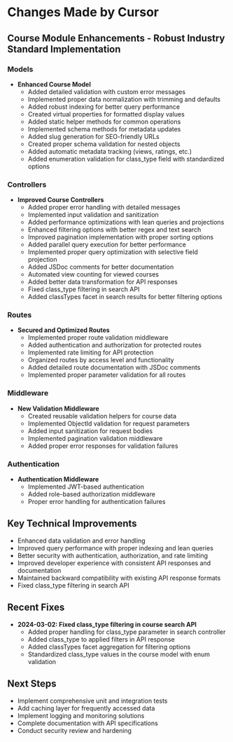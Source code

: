 # Changes Made by Cursor

## Course Module Enhancements - Robust Industry Standard Implementation

### Models
- **Enhanced Course Model**
  - Added detailed validation with custom error messages
  - Implemented proper data normalization with trimming and defaults
  - Added robust indexing for better query performance
  - Created virtual properties for formatted display values
  - Added static helper methods for common operations
  - Implemented schema methods for metadata updates
  - Added slug generation for SEO-friendly URLs
  - Created proper schema validation for nested objects
  - Added automatic metadata tracking (views, ratings, etc.)
  - Added enumeration validation for class_type field with standardized options

### Controllers
- **Improved Course Controllers**
  - Added proper error handling with detailed messages
  - Implemented input validation and sanitization
  - Added performance optimizations with lean queries and projections
  - Enhanced filtering options with better regex and text search
  - Improved pagination implementation with proper sorting options
  - Added parallel query execution for better performance
  - Implemented proper query optimization with selective field projection
  - Added JSDoc comments for better documentation
  - Automated view counting for viewed courses
  - Added better data transformation for API responses
  - Fixed class_type filtering in search API
  - Added classTypes facet in search results for better filtering options

### Routes
- **Secured and Optimized Routes**
  - Implemented proper route validation middleware
  - Added authentication and authorization for protected routes
  - Implemented rate limiting for API protection
  - Organized routes by access level and functionality
  - Added detailed route documentation with JSDoc comments
  - Implemented proper parameter validation for all routes

### Middleware
- **New Validation Middleware**
  - Created reusable validation helpers for course data
  - Implemented ObjectId validation for request parameters
  - Added input sanitization for request bodies
  - Implemented pagination validation middleware
  - Added proper error responses for validation failures

### Authentication
- **Authentication Middleware**
  - Implemented JWT-based authentication
  - Added role-based authorization middleware
  - Proper error handling for authentication failures

## Key Technical Improvements
- Enhanced data validation and error handling
- Improved query performance with proper indexing and lean queries
- Better security with authentication, authorization, and rate limiting
- Improved developer experience with consistent API responses and documentation
- Maintained backward compatibility with existing API response formats
- Fixed class_type filtering in search API

## Recent Fixes
- **2024-03-02: Fixed class_type filtering in course search API**
  - Added proper handling for class_type parameter in search controller
  - Added class_type to applied filters in API response
  - Added classTypes facet aggregation for filtering options
  - Standardized class_type values in the course model with enum validation

## Next Steps
- Implement comprehensive unit and integration tests
- Add caching layer for frequently accessed data
- Implement logging and monitoring solutions
- Complete documentation with API specifications
- Conduct security review and hardening 